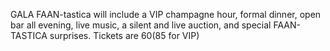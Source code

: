 GALA FAAN-tastica will include a VIP champagne hour, formal dinner, open bar all evening, live music, a silent and live auction, and special FAAN-TASTICA surprises. Tickets are $60 ($85 for VIP)
